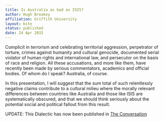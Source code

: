 ```yaml
---
title: Is Australia as bad as ISIS?
author: Hugh Breakey
affiliation: Griffith University
layout: bite
status: published
date: 24 Apr 2015
---
```


Complicit in terrorism and celebrating territorial aggression, perpetrator of torture, crimes against humanity and cultural genocide, documented serial violator of human rights and international law, and persecutor on the basis of race and religion. All these accusations, and more like them, have recently been made by serious commentators, academics and official bodies. Of whom do I speak? Australia, of course.

In this presentation, I will suggest that the sum total of such relentlessly negative claims contribute to a cultural milieu where the morally relevant differences between countries like Australia and those like ISIS are systematically obscured, and that we should think seriously about the potential social and political fallout from this result. 

UPDATE: This Dialectic has now been published in [The Conversation](https://theconversation.com/is-australia-as-bad-as-is-skewed-criticism-may-leave-you-wondering-40825)